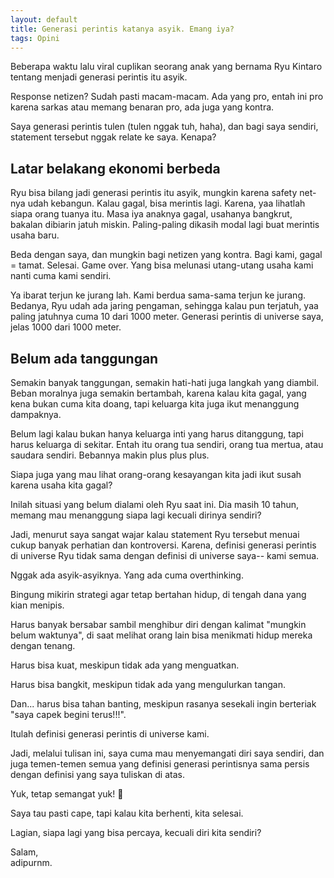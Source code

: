 ```yaml
---
layout: default
title: Generasi perintis katanya asyik. Emang iya?
tags: Opini
---
```


Beberapa waktu lalu viral cuplikan seorang anak yang bernama Ryu Kintaro tentang menjadi generasi perintis itu asyik.

Response netizen? Sudah pasti macam-macam. Ada yang pro, entah ini pro karena sarkas atau memang benaran pro, ada juga yang kontra.

Saya generasi perintis tulen (tulen nggak tuh, haha), dan bagi saya sendiri, statement tersebut nggak relate ke saya. Kenapa?

## Latar belakang ekonomi berbeda

Ryu bisa bilang jadi generasi perintis itu asyik, mungkin karena safety net-nya udah kebangun. Kalau gagal, bisa merintis lagi. Karena, yaa lihatlah siapa orang tuanya itu. Masa iya anaknya gagal, usahanya bangkrut, bakalan dibiarin jatuh miskin. Paling-paling dikasih modal lagi buat merintis usaha baru.

Beda dengan saya, dan mungkin bagi netizen yang kontra. Bagi kami, gagal = tamat. Selesai. Game over. Yang bisa melunasi utang-utang usaha kami nanti cuma kami sendiri.

Ya ibarat terjun ke jurang lah. Kami berdua sama-sama terjun ke jurang. Bedanya, Ryu udah ada jaring pengaman, sehingga kalau pun terjatuh, yaa paling jatuhnya cuma 10 dari 1000 meter. Generasi perintis di universe saya, jelas 1000 dari 1000 meter.

## Belum ada tanggungan

Semakin banyak tanggungan, semakin hati-hati juga langkah yang diambil. Beban moralnya juga semakin bertambah, karena kalau kita gagal, yang kena bukan cuma kita doang, tapi keluarga kita juga ikut menanggung dampaknya.

Belum lagi kalau bukan hanya keluarga inti yang harus ditanggung, tapi harus keluarga di sekitar. Entah itu orang tua sendiri, orang tua mertua, atau saudara sendiri. Bebannya makin plus plus plus.

Siapa juga yang mau lihat orang-orang kesayangan kita jadi ikut susah karena usaha kita gagal?

Inilah situasi yang belum dialami oleh Ryu saat ini. Dia masih 10 tahun, memang mau menanggung siapa lagi kecuali dirinya sendiri?

Jadi, menurut saya sangat wajar kalau statement Ryu tersebut menuai cukup banyak perhatian dan kontroversi. Karena, definisi generasi perintis di universe Ryu tidak sama dengan definisi di universe saya-- kami semua.

Nggak ada asyik-asyiknya. Yang ada cuma overthinking.

Bingung mikirin strategi agar tetap bertahan hidup, di tengah dana yang kian menipis.

Harus banyak bersabar sambil menghibur diri dengan kalimat "mungkin belum waktunya", di saat melihat orang lain bisa menikmati hidup mereka dengan tenang.

Harus bisa kuat, meskipun tidak ada yang menguatkan.

Harus bisa bangkit, meskipun tidak ada yang mengulurkan tangan.

Dan... harus bisa tahan banting, meskipun rasanya sesekali ingin berteriak "saya capek begini terus!!!".

Itulah definisi generasi perintis di universe kami.

Jadi, melalui tulisan ini, saya cuma mau menyemangati diri saya sendiri, dan juga temen-temen semua yang definisi generasi perintisnya sama persis dengan definisi yang saya tuliskan di atas.

Yuk, tetap semangat yuk! 💪

Saya tau pasti cape, tapi kalau kita berhenti, kita selesai.

Lagian, siapa lagi yang bisa percaya, kecuali diri kita sendiri?

Salam,<br>
adipurnm.
